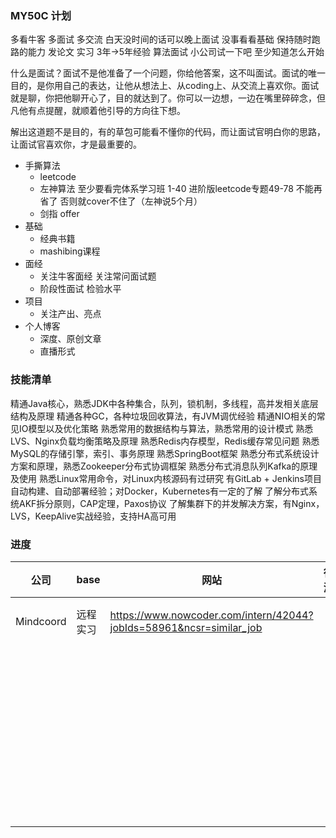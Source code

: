 ### MY50C 计划

多看牛客 多面试 多交流 白天没时间的话可以晚上面试 没事看看基础 保持随时跑路的能力 发论文 实习 3年->5年经验 算法面试 小公司试一下吧 至少知道怎么开始

什么是面试？面试不是他准备了一个问题，你给他答案，这不叫面试。面试的唯一目的，是你用自己的表达，让他从想法上、从coding上、从交流上喜欢你。面试就是聊，你把他聊开心了，目的就达到了。你可以一边想，一边在嘴里碎碎念，但凡他有点提醒，就顺着他引导的方向往下想。

解出这道题不是目的，有的草包可能看不懂你的代码，而让面试官明白你的思路，让面试官喜欢你，才是最重要的。

- 手撕算法
  - leetcode
  - 左神算法 至少要看完体系学习班 1-40 进阶版leetcode专题49-78 不能再省了 否则就cover不住了（左神说5个月）
  - 剑指 offer
- 基础
  - 经典书籍
  - mashibing课程
- 面经
  - 关注牛客面经 关注常问面试题
  - 阶段性面试 检验水平
- 项目
  - 关注产出、亮点
- 个人博客
  - 深度、原创文章
  - 直播形式

### 技能清单

精通Java核心，熟悉JDK中各种集合，队列，锁机制，多线程，高并发相关底层结构及原理
精通各种GC，各种垃圾回收算法，有JVM调优经验
精通NIO相关的常见IO模型以及优化策略
熟悉常用的数据结构与算法，熟悉常用的设计模式
熟悉LVS、Nginx负载均衡策略及原理
熟悉Redis内存模型，Redis缓存常见问题 
熟悉MySQL的存储引擎，索引、事务原理
熟悉SpringBoot框架
熟悉分布式系统设计方案和原理，熟悉Zookeeper分布式协调框架
熟悉分布式消息队列Kafka的原理及使用
熟悉Linux常用命令，对Linux内核源码有过研究
有GitLab + Jenkins项目自动构建、自动部署经验；对Docker，Kubernetes有一定的了解
了解分布式系统AKF拆分原则，CAP定理，Paxos协议
了解集群下的并发解决方案，有Nginx，LVS，KeepAlive实战经验，支持HA高可用

### 进度

| 公司      | base     | 网站                                                         | 行测 | 笔试 | 一面 | 二面 | 方向 | 备注   |
| --------- | -------- | ------------------------------------------------------------ | ---- | ---- | ---- | ---- | ---- | ------ |
| Mindcoord | 远程实习 | https://www.nowcoder.com/intern/42044?jobIds=58961&ncsr=similar_job |      |      |      |      | 算法 | 待投递 |
|           |          |                                                              |      |      |      |      |      |        |
|           |          |                                                              |      |      |      |      |      |        |
|           |          |                                                              |      |      |      |      |      |        |
|           |          |                                                              |      |      |      |      |      |        |
|           |          |                                                              |      |      |      |      |      |        |
|           |          |                                                              |      |      |      |      |      |        |
|           |          |                                                              |      |      |      |      |      |        |
|           |          |                                                              |      |      |      |      |      |        |
|           |          |                                                              |      |      |      |      |      |        |
|           |          |                                                              |      |      |      |      |      |        |
|           |          |                                                              |      |      |      |      |      |        |
|           |          |                                                              |      |      |      |      |      |        |
|           |          |                                                              |      |      |      |      |      |        |
|           |          |                                                              |      |      |      |      |      |        |
|           |          |                                                              |      |      |      |      |      |        |
|           |          |                                                              |      |      |      |      |      |        |
|           |          |                                                              |      |      |      |      |      |        |
|           |          |                                                              |      |      |      |      |      |        |
|           |          |                                                              |      |      |      |      |      |        |
|           |          |                                                              |      |      |      |      |      |        |
|           |          |                                                              |      |      |      |      |      |        |
|           |          |                                                              |      |      |      |      |      |        |
|           |          |                                                              |      |      |      |      |      |        |
|           |          |                                                              |      |      |      |      |      |        |
|           |          |                                                              |      |      |      |      |      |        |
|           |          |                                                              |      |      |      |      |      |        |
|           |          |                                                              |      |      |      |      |      |        |
|           |          |                                                              |      |      |      |      |      |        |
|           |          |                                                              |      |      |      |      |      |        |
|           |          |                                                              |      |      |      |      |      |        |
|           |          |                                                              |      |      |      |      |      |        |
|           |          |                                                              |      |      |      |      |      |        |
|           |          |                                                              |      |      |      |      |      |        |
|           |          |                                                              |      |      |      |      |      |        |
|           |          |                                                              |      |      |      |      |      |        |
|           |          |                                                              |      |      |      |      |      |        |
|           |          |                                                              |      |      |      |      |      |        |
|           |          |                                                              |      |      |      |      |      |        |
|           |          |                                                              |      |      |      |      |      |        |
|           |          |                                                              |      |      |      |      |      |        |
|           |          |                                                              |      |      |      |      |      |        |
|           |          |                                                              |      |      |      |      |      |        |
|           |          |                                                              |      |      |      |      |      |        |
|           |          |                                                              |      |      |      |      |      |        |
|           |          |                                                              |      |      |      |      |      |        |
|           |          |                                                              |      |      |      |      |      |        |
|           |          |                                                              |      |      |      |      |      |        |
|           |          |                                                              |      |      |      |      |      |        |